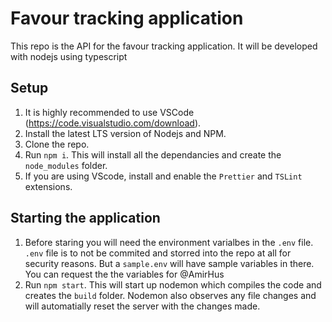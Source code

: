 # Favour tracking application
This repo is the API for the favour tracking application. It will be developed with nodejs using typescript

## Setup
1. It is highly recommended to use VSCode (https://code.visualstudio.com/download).
2. Install the latest LTS version of Nodejs and NPM.
3. Clone the repo.
4. Run `npm i`. This will install all the dependancies and create the `node_modules` folder.
5. If you are using VScode, install and enable the `Prettier` and `TSLint` extensions.

## Starting the application
1. Before staring you will need the environment varialbes in the `.env` file. `.env` file is to not be commited and storred into the repo at all for security reasons. But a `sample.env` will have sample variables in there. You can request the the variables for @AmirHus
2. Run `npm start`. This will start up nodemon which compiles the code and creates the `build` folder. Nodemon also observes any file changes and will automatially reset the server with the changes made.
